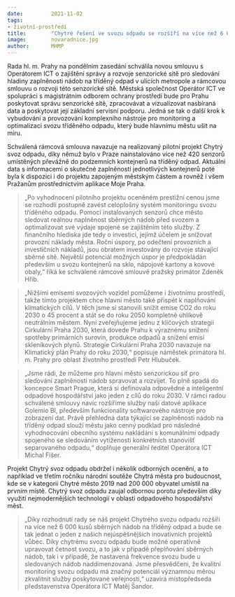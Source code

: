```yaml
---
date:         2021-11-02
tags:         
- životní-prostředí
title:        "Chytré řešení ve svozu odpadu se rozšíří na více než 6 000 pražských kontejnerů na tříděný odpad, město chce optimalizovat jejich svoz"
image: 	      novaradnice.jpg
author:       MHMP
---
```


Rada hl. m. Prahy na pondělním zasedání schválila novou smlouvu s Operátorem ICT o zajištění správy a rozvoje senzorické sítě pro sledování hladiny zaplněnosti nádob na tříděný odpad v ulicích metropole a rámcovou smlouvu o rozvoji této senzorické sítě. Městská společnost Operátor ICT ve spolupráci s magistrátním odborem ochrany prostředí bude pro Prahu poskytovat správu senzorické sítě, zpracovávat a vizualizovat nasbíraná data a poskytovat její základní servisní podporu. Jedná se tak o další krok k vybudování a provozování komplexního nástroje pro monitoring a optimalizaci svozu tříděného odpadu, který bude hlavnímu městu ušit na míru.  

Schválená rámcová smlouva navazuje na realizovaný pilotní projekt Chytrý svoz odpadu, díky němuž bylo v Praze nainstalováno více než 420 senzorů umístěných převážně do podzemních kontejnerů na tříděný odpad. Aktuální data s informacemi o skutečné zaplněnosti jednotlivých kontejnerů poté byla k dispozici i do projektu zapojeným městským částem a rovněž i všem Pražanům prostřednictvím aplikace Moje Praha.

> „Po vyhodnocení pilotního projektu oceněném prestižní cenou jsme se rozhodli postupně zavést celoplošný systém monitoringu svozu tříděného odpadu. Pomocí instalovaných senzorů chce město sledovat reálnou naplněnost sběrných nádob před svozem a optimalizovat své výdaje spojené se zajištěním této služby. Z finančního hlediska jde tedy o investici, jejímž účelem je snižovat provozní náklady města. Roční úspory, po odečtení provozních a investičních nákladů, jsou obratem investovány do rozvoje stávající sběrné sítě. Největší potenciál možných úspor je předpokládán především u svozu kontejnerů na sklo, nápojové kartony a kovové obaly,“ říká ke schválené rámcové smlouvě pražský primátor Zdeněk Hřib.

> „Nižšími emisemi svozových vozidel pomůžeme i životnímu prostředí, takže tímto projektem chce hlavní město také přispět k naplňování klimatických cílů. V těch jsme si stanovili snížit emise CO2 do roku 2030 o 45 procent a stát se do roku 2050 kompletně uhlíkově neutrálním městem. Nyní zveřejňujeme jednu z klíčových strategií Cirkulární Praha 2030, která dovede Prahu k výraznému snížení spotřeby primárních surovin, produkce odpadů a snížení emisí skleníkových plynů. Strategie Cirkulární Praha 2030 navazuje na Klimatický plán Prahy do roku 2030,“ popisuje náměstek primátora hl. m. Prahy pro oblast životního prostředí Petr Hlubuček.

> „Jsme rádi, že můžeme pro hlavní město senzorickou síť pro sledování zaplněnosti nádob spravovat a rozvíjet. To plně spadá do koncepce Smart Prague, která si definovala odpovědné a inteligentní odpadové hospodářství jako jeden z cílů do roku 2030. V rámci radou schválené smlouvy navíc rozšíříme služby naší datové aplikace Golemio BI, především funkcionality softwarového nástroje pro zobrazení dat. Právě přehledná data týkající se zaplněnosti nádob na tříděný odpad slouží městu jako cenný podklad pro následné vyhodnocování obecního systému nakládání s komunálními odpady spojeného se sledováním vytíženosti konkrétních stanovišť separovaného odpadu,“ doplňuje generální ředitel Operátora ICT Michal Fišer.

Projekt Chytrý svoz odpadu obdržel i několik odborných ocenění, a to například ve třetím ročníku národní soutěže Chytrá města pro budoucnost, kde se v kategorii Chytré město 2019 nad 200 000 obyvatel umístil na prvním místě. Chytrý svoz odpadu zaujal odbornou porotu především díky využití nejmodernějších technologií v oblasti odpadového hospodářství měst.

> „Díky rozhodnutí rady se náš projekt Chytrého svozu odpadu rozšíří na více než 6 000 kusů sběrných nádob na tříděný odpad a bude se tak jednat o jeden z našich nejúspěšnějších inovativních projektů vůbec. Díky chytrému svozu odpadu bude možné operativně upravovat četnost svozu, a to jak v případě přeplňování sběrných nádob, tak i v případě, že nastavená frekvence svozu bude u sledovaných nádob naddimenzovaná. Jsme přesvědčeni, že kvalitní monitoring svozu odpadu má značný potenciál významnou měrou zkvalitnit služby poskytované veřejnosti,“ uzavírá místopředseda představenstva Operátora ICT Matěj Šandor.

 
